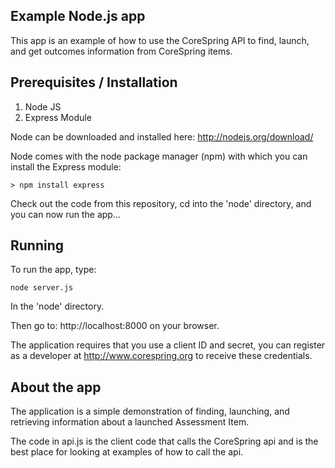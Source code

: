 ## Example Node.js app

This app is an example of how to use the CoreSpring API to find, launch, and get outcomes information from CoreSpring items.

## Prerequisites / Installation

1. Node JS
2. Express Module


Node can be downloaded and installed here: http://nodejs.org/download/

Node comes with the node package manager (npm) with which you can install the Express module:

    > npm install express

Check out the code from this repository, cd into the 'node' directory, and you can now run the app...


## Running

To run the app, type:

    node server.js

In the 'node' directory.

Then go to: http://localhost:8000 on your browser.

The application requires that you use a client ID and secret, you can register as a developer at http://www.corespring.org to receive these credentials.


## About the app

The application is a simple demonstration of finding, launching, and retrieving information about a launched Assessment Item. 

The code in api.js is the client code that calls the CoreSpring api and is the best place for looking at examples of how to call the api.
